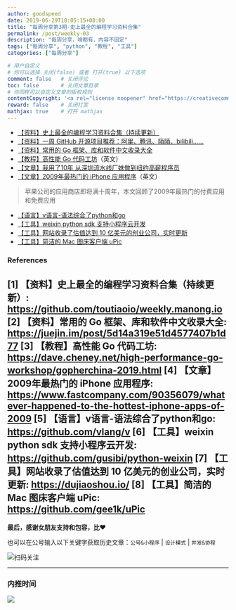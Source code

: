 ```yaml
---
author: goodspeed
date: 2019-06-29T18:05:15+08:00
title: "每周分享第3期-史上最全的编程学习资料合集"
permalink: /post/weekly-03
description: "每周分享，啥都有，内容不固定"
tags: ["每周分享", "python", "教程", "工具"]
categories: ["每周分享"]

# 用户自定义
# 你可以选择 关闭(false) 或者 打开(true) 以下选项
comment: false   # 关闭评论
toc: false       # 关闭文章目录
# 你同样可以自定义文章的版权规则
contentCopyright: '<a rel="license noopener" href="https://creativecommons.org/licenses/by-nc-nd/4.0/" target="_blank">CC BY-NC-ND 4.0</a>'
reward: false	 # 关闭打赏
mathjax: true    # 打开 mathjax
---
```


* [【资料】史上最全的编程学习资料合集（持续更新）](https://github.com/toutiaoio/weekly.manong.io)
* [【资料】一周 GitHub 开源项目推荐：阿里、腾讯、陌陌、bilibili……](https://mp.weixin.qq.com/s/eYn1buoKXOCNgRv2-coDmA)
* [【资料】常用的 Go 框架、库和软件中文收录大全](https://juejin.im/post/5d14a319e51d4577407b1d77)
* [【教程】高性能 Go 代码工坊](https://dave.cheney.net/high-performance-go-workshop/gopherchina-2019.html)（英文）
* [【文章】我用了10年 从深圳流水线厂妹做到纽约高薪程序员](https://mp.weixin.qq.com/s/tv6S0VmDtbdSW8-qKjERiA)
* [【文章】2009年最热门的 iPhone 应用程序](https://www.fastcompany.com/90356079/whatever-happened-to-the-hottest-iphone-apps-of-2009)（英文）
> 苹果公司的应用商店即将满十周年，本文回顾了2009年最热门的付费应用和免费应用
* [【语言】v语言-语法综合了python和go](https://github.com/vlang/v)
* [【工具】weixin python sdk 支持小程序云开发](https://github.com/gusibi/python-weixin)
* [【工具】网站收录了估值达到 10 亿美元的创业公司，实时更新](https://dujiaoshou.io/)
* [【工具】简洁的 Mac 图床客户端 uPic](https://github.com/gee1k/uPic)

### References

[1] 【资料】史上最全的编程学习资料合集（持续更新）: https://github.com/toutiaoio/weekly.manong.io
[2] 【资料】常用的 Go 框架、库和软件中文收录大全: https://juejin.im/post/5d14a319e51d4577407b1d77
[3] 【教程】高性能 Go 代码工坊: https://dave.cheney.net/high-performance-go-workshop/gopherchina-2019.html
[4] 【文章】2009年最热门的 iPhone 应用程序: https://www.fastcompany.com/90356079/whatever-happened-to-the-hottest-iphone-apps-of-2009
[5] 【语言】v语言-语法综合了python和go: https://github.com/vlang/v
[6] 【工具】weixin python sdk 支持小程序云开发: https://github.com/gusibi/python-weixin
[7] 【工具】网站收录了估值达到 10 亿美元的创业公司，实时更新: https://dujiaoshou.io/
[8] 【工具】简洁的 Mac 图床客户端 uPic: https://github.com/gee1k/uPic
------


**最后，感谢女朋友支持和包容，比❤️**

也可以在公号输入以下关键字获取历史文章：`公号&小程序` | `设计模式` | `并发&协程`

![扫码关注](http://media.gusibi.mobi/zHqNew3j1brVxSoTkjOerslhnB_ZpchcOXf60lFUxiZ5YtnCHs5HrJNOP14go6Ea)

---------------

### 内推时间

![](http://media.gusibi.mobi/5FzreeM6IYt55JSQMAV63INPIvuPik75FlJAbP1e7Zdlg1WPe6BrHI-q0jkXskGf)
